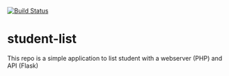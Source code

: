 [![Build Status](https://travis-ci.org/diranetafen/student_list_travisci.svg?branch=master)](https://travis-ci.org/diranetafen/student_list_travisci)

# student-list 
This repo is a simple application to list student with a webserver (PHP) and API (Flask)
